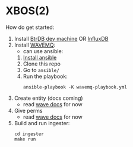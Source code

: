# XBOS(2) 

How do get started:


1. Install [BtrDB dev machine](https://docs.smartgrid.store/development-environment.html) OR [InfluxDB](https://docs.influxdata.com/influxdb/v1.7/introduction/)
2. Install [WAVEMQ](https://github.com/immesys/wavemq):
    - can use ansible:
    1. [Install ansible](https://docs.ansible.com/ansible/2.7/installation_guide/intro_installation.html#installing-the-control-machine)
    2. Clone this repo
    3. Go to `ansible/`
    4. Run the playbook:
        ```
        ansible-playbook -K wavemq-playbook.yml
        ```
3. Create entity (docs coming)
    - read [wave docs](https://github.com/immesys/wave) for now
4. Give perms
    - read [wave docs](https://github.com/immesys/wave) for now
5. Build and run ingester:
    ```
    cd ingester
    make run
    ```
